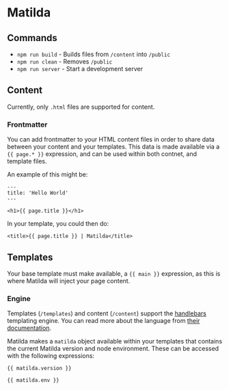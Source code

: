 # Matilda

## Commands

-   `npm run build` - Builds files from `/content` into `/public`
-   `npm run clean` - Removes `/public`
-   `npm run server` - Start a development server

## Content

Currently, only `.html` files are supported for content.

### Frontmatter

You can add frontmatter to your HTML content files in order to share data between your content and your templates. This data is made available via a `{{ page.* }}` expression, and can be used within both contnet, and template files.

An example of this might be:

```
---
title: 'Hello World'
---

<h1>{{ page.title }}</h1>
```

In your template, you could then do:

```
<title>{{ page.title }} | Matilda</title>
```

## Templates

Your base template must make available, a `{{ main }}` expression, as this is where Matilda will inject your page content.

### Engine

Templates (`/templates`) and content (`/content`) support the [handlebars](https://handlebarsjs.com/) templating engine. You can read more about the language from [their documentation](https://handlebarsjs.com/guide/).

Matilda makes a `matilda` object available within your templates that contains the current Matilda version and node environment. These can be accessed with the following expressions:

```
{{ matilda.version }}

{{ matilda.env }}
```
